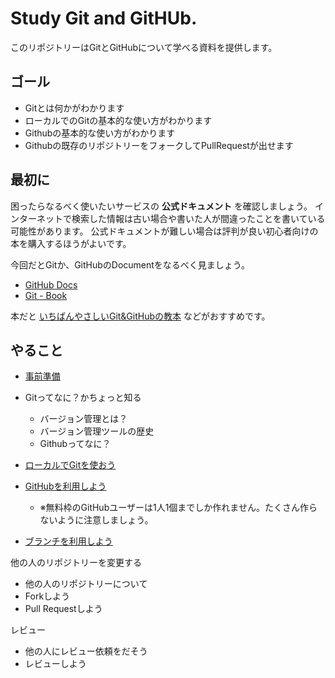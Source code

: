 # Study Git and GitHUb.

このリポジトリーはGitとGitHubについて学べる資料を提供します。

## ゴール
- Gitとは何かがわかります
- ローカルでのGitの基本的な使い方がわかります
- Githubの基本的な使い方がわかります
- Githubの既存のリポジトリーをフォークしてPullRequestが出せます

## 最初に
困ったらなるべく使いたいサービスの **公式ドキュメント** を確認しましょう。
インターネットで検索した情報は古い場合や書いた人が間違ったことを書いている可能性があります。
公式ドキュメントが難しい場合は評判が良い初心者向けの本を購入するほうがよいです。

今回だとGitか、GitHubのDocumentをなるべく見ましょう。

- [GitHub Docs](https://docs.github.com/ja)
- [Git - Book](https://git-scm.com/book/ja/v2)

本だと [いちばんやさしいGit&GitHubの教本](https://book.impress.co.jp/books/1118101036) などがおすすめです。

## やること
- [事前準備](in_advance.md)

- Gitってなに？かちょっと知る

  - バージョン管理とは？
  - バージョン管理ツールの歴史
  - Githubってなに？

- [ローカルでGitを使おう](first_git.md)

- [GitHubを利用しよう](first_github.md)

  - ※無料枠のGitHubユーザーは1人1個までしか作れません。たくさん作らないように注意しましょう。

- [ブランチを利用しよう](branch.md)


他の人のリポジトリーを変更する
- 他の人のリポジトリーについて
- Forkしよう
- Pull Requestしよう

レビュー
- 他の人にレビュー依頼をだそう
- レビューしよう
